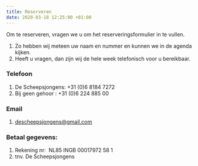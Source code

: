 ```yaml
---
title: Reserveren
date: 2020-03-18 12:25:00 +01:00
---
```


Om te reserveren, vragen we u om het reserveringsformulier in te vullen.

1. Zo hebben wij meteen uw naam en nummer en kunnen we in de agenda kijken.
2. Heeft u vragen, dan zijn wij de hele week telefonisch voor u bereikbaar.


### Telefoon

1. De Scheepsjongens: +31 (0)6 8184 7272
2. Bij geen gehoor  : +31 (0)6 224 885 00

### Email

1. descheepsjongens@gmail.com

### Betaal gegevens:

1. Rekening nr:  NL85 INGB 00017972 58  1
2. tnv. De Scheepsjongens 

             

